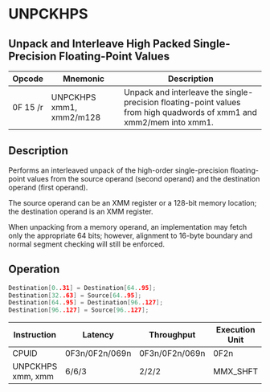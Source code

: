 # UNPCKHPS
 
## Unpack and Interleave High Packed Single-Precision Floating-Point Values
 
 
|Opcode|Mnemonic|Description|
|-|-|-|
|0F 15 /r|UNPCKHPS xmm1, xmm2/m128|Unpack and interleave the single-precision floating-point values from high quadwords of xmm1 and xmm2/mem into xmm1.|
 
## Description
 
Performs an interleaved unpack of the high-order single-precision floating-point values from the source operand (second operand) and the destination operand (first operand).
 
The source operand can be an XMM register or a 128-bit memory location; the destination operand is an XMM register.
 
When unpacking from a memory operand, an implementation may fetch only the appropriate 64 bits; however, alignment to 16-byte boundary and normal segment checking will still be enforced.
 
 
## Operation
 
```c
Destination[0..31] = Destination[64..95];
Destination[32..63] = Source[64..95];
Destination[64..95] = Destination[96..127];
Destination[96..127] = Source[96..127];

```
 
 
|Instruction|Latency|Throughput|Execution Unit|
|-|-|-|-|
|CPUID|0F3n/0F2n/069n|0F3n/0F2n/069n|0F2n|
|UNPCKHPS xmm, xmm|6/6/3|2/2/2|MMX_SHFT|
